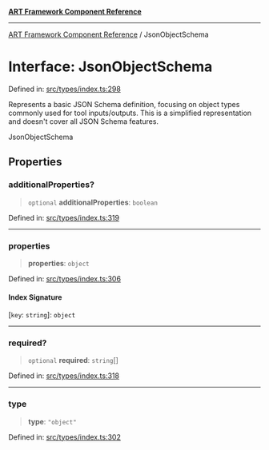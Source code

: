 [**ART Framework Component Reference**](../README.md)

***

[ART Framework Component Reference](../README.md) / JsonObjectSchema

# Interface: JsonObjectSchema

Defined in: [src/types/index.ts:298](https://github.com/hashangit/ART/blob/389c66e54bc50d9dde33052d28a5a19571a13dbf/src/types/index.ts#L298)

Represents a basic JSON Schema definition, focusing on object types commonly used for tool inputs/outputs.
This is a simplified representation and doesn't cover all JSON Schema features.

 JsonObjectSchema

## Properties

### additionalProperties?

> `optional` **additionalProperties**: `boolean`

Defined in: [src/types/index.ts:319](https://github.com/hashangit/ART/blob/389c66e54bc50d9dde33052d28a5a19571a13dbf/src/types/index.ts#L319)

***

### properties

> **properties**: `object`

Defined in: [src/types/index.ts:306](https://github.com/hashangit/ART/blob/389c66e54bc50d9dde33052d28a5a19571a13dbf/src/types/index.ts#L306)

#### Index Signature

\[`key`: `string`\]: `object`

***

### required?

> `optional` **required**: `string`[]

Defined in: [src/types/index.ts:318](https://github.com/hashangit/ART/blob/389c66e54bc50d9dde33052d28a5a19571a13dbf/src/types/index.ts#L318)

***

### type

> **type**: `"object"`

Defined in: [src/types/index.ts:302](https://github.com/hashangit/ART/blob/389c66e54bc50d9dde33052d28a5a19571a13dbf/src/types/index.ts#L302)
